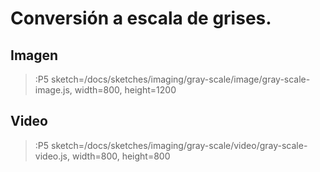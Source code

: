 # Conversión a escala de grises.

## Imagen
> :P5 sketch=/docs/sketches/imaging/gray-scale/image/gray-scale-image.js, width=800, height=1200
## Video
> :P5 sketch=/docs/sketches/imaging/gray-scale/video/gray-scale-video.js, width=800, height=800